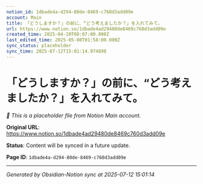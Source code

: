 ```yaml
---
notion_id: 1dbade4a-d294-80de-8469-c760d3add09e
account: Main
title: 「どうしますか？」の前に、“どう考えましたか？」を入れてみて。
url: https://www.notion.so/1dbade4ad29480de8469c760d3add09e
created_time: 2025-04-20T08:07:00.000Z
last_edited_time: 2025-05-08T01:58:00.000Z
sync_status: placeholder
sync_time: 2025-07-12T15:01:14.974898
---
```


# 「どうしますか？」の前に、“どう考えましたか？」を入れてみて。

*🔄 This is a placeholder file from Notion Main account.*

**Original URL**: https://www.notion.so/1dbade4ad29480de8469c760d3add09e

**Status**: Content will be synced in a future update.

**Page ID**: `1dbade4a-d294-80de-8469-c760d3add09e`

---

*Generated by Obsidian-Notion sync at 2025-07-12 15:01:14*
